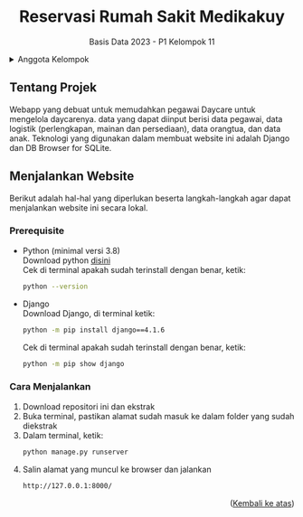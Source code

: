 <a name="readme-top"></a>
<h1 align="center">Reservasi Rumah Sakit Medikakuy</h1>
<p align="center">Basis Data 2023 - P1 Kelompok 11</p>

<details>
  <summary>Anggota Kelompok</summary>
  <ul>
    <li>Luqman Mohammad Hakim       G6401221012</li>
    <li>Khansa Fitri Zhafirah       G6401221017</li>
    <li>Chairul Rifky Tirtacahyadi	G6401221067</li>
    <li>Yuuka Salsabila Sisvi       G6401221117</li>
  </ul>
</details>

## Tentang Projek
Webapp yang debuat untuk memudahkan pegawai Daycare untuk mengelola daycarenya. data yang dapat diinput berisi data pegawai, data logistik (perlengkapan, mainan dan persediaan), data orangtua, dan data anak. Teknologi yang digunakan dalam membuat website ini adalah Django dan DB Browser for SQLite.

## Menjalankan Website
Berikut adalah hal-hal yang diperlukan beserta langkah-langkah agar dapat menjalankan website ini secara lokal.
### Prerequisite
- Python (minimal versi 3.8)  
  Download python <a href="https://www.python.org/downloads/">disini</a>  
  Cek di terminal apakah sudah terinstall dengan benar, ketik:
  ```sh
  python --version
  ```
- Django  
  Download Django, di terminal ketik:
  ```sh
  python -m pip install django==4.1.6
  ```
  Cek di terminal apakah sudah terinstall dengan benar, ketik:
  ```sh
  python -m pip show django
  ```
### Cara Menjalankan
1. Download repositori ini dan ekstrak
2. Buka terminal, pastikan alamat sudah masuk ke dalam folder yang sudah diekstrak
3. Dalam terminal, ketik:
   ```sh
   python manage.py runserver
   ```
4. Salin alamat yang muncul ke browser dan jalankan
   ```sh
   http://127.0.0.1:8000/
   ```
<p align="right">(<a href="#readme-top">Kembali ke atas</a>)</p>
